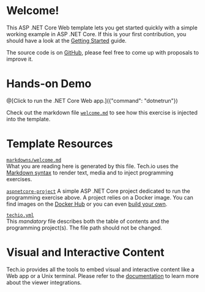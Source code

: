 # Welcome!

This ASP .NET Core Web template lets you get started quickly with a simple working example in ASP .NET Core. If this is your first contribution, you should have a look at the [Getting Started](/doc/getting-started-create-playground) guide.


The source code is on [GitHub](https://github.com/sidsharma27/techio-aspnetcorewebtemplate), please feel free to come up with proposals to improve it.

# Hands-on Demo

@[Click to run the .NET Core Web app.]({"command": "dotnetrun"})

Check out the markdown file [`welcome.md`](https://github.com/sidsharma27/techio-aspnetcorewebtemplate/blob/master/markdowns/welcome.md) to see how this exercise is injected into the template.

# Template Resources

[`markdowns/welcome.md`](https://github.com/sidsharma27/techio-aspnetcorewebtemplate/blob/master/markdowns/welcome.md)  
What you are reading here is generated by this file. Tech.io uses the [Markdown syntax](/doc/reference-markdowns) to render text, media and to inject programming exercises.


[`aspnetcore-project`](https://github.com/sidsharma27/techio-aspnetcorewebtemplate)
A simple ASP .NET Core project dedicated to run the programming exercise above. A project relies on a Docker image. You can find images on the [Docker Hub](https://hub.docker.com/explore/) or you can even [build your own](/doc/reference-runner).


[`techio.yml`](https://github.com/sidsharma27/techio-aspnetcorewebtemplate/blob/master/techio.yml)  
This *mandatory* file describes both the table of contents and the programming project(s). The file path should not be changed.


# Visual and Interactive Content

Tech.io provides all the tools to embed visual and interactive content like a Web app or a Unix terminal. Please refer to the [documentation](/doc) to learn more about the viewer integrations.
